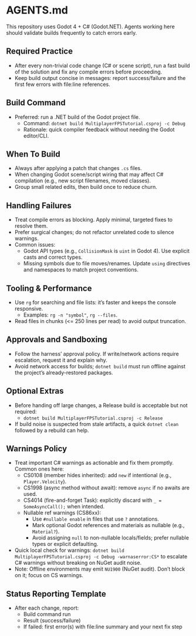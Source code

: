 # AGENTS.md

This repository uses Godot 4 + C# (Godot.NET). Agents working here should validate builds frequently to catch errors early.

## Required Practice

- After every non-trivial code change (C# or scene script), run a fast build of the solution and fix any compile errors before proceeding.
- Keep build output concise in messages: report success/failure and the first few errors with file:line references.

## Build Command

- Preferred: run a .NET build of the Godot project file.
  - Command: `dotnet build MultiplayerFPSTutorial.csproj -c Debug`
  - Rationale: quick compiler feedback without needing the Godot editor/CLI.

## When To Build

- Always after applying a patch that changes `.cs` files.
- When changing Godot scene/script wiring that may affect C# compilation (e.g., new script filenames, moved classes).
- Group small related edits, then build once to reduce churn.

## Handling Failures

- Treat compile errors as blocking. Apply minimal, targeted fixes to resolve them.
- Prefer surgical changes; do not refactor unrelated code to silence warnings.
- Common issues:
  - Godot API types (e.g., `CollisionMask` is `uint` in Godot 4). Use explicit casts and correct types.
  - Missing symbols due to file moves/renames. Update `using` directives and namespaces to match project conventions.

## Tooling & Performance

- Use `rg` for searching and file lists: it’s faster and keeps the console responsive.
  - Examples: `rg -n "symbol"`, `rg --files`.
- Read files in chunks (<= 250 lines per read) to avoid output truncation.

## Approvals and Sandboxing

- Follow the harness’ approval policy. If write/network actions require escalation, request it and explain why.
- Avoid network access for builds; `dotnet build` must run offline against the project’s already-restored packages.

## Optional Extras

- Before handing off large changes, a Release build is acceptable but not required:
  - `dotnet build MultiplayerFPSTutorial.csproj -c Release`
- If build noise is suspected from stale artifacts, a quick `dotnet clean` followed by a rebuild can help.

## Warnings Policy

- Treat important C# warnings as actionable and fix them promptly. Common ones here:
  - CS0108 (member hides inherited): add `new` if intentional (e.g., `Player.Velocity`).
  - CS1998 (async method without await): remove `async` if no awaits are used.
  - CS4014 (fire-and-forget Task): explicitly discard with `_ = SomeAsyncCall();` when intended.
  - Nullable ref warnings (CS86xx):
    - Use `#nullable enable` in files that use `?` annotations.
    - Mark optional Godot references and materials as nullable (e.g., `Material?`).
    - Avoid assigning `null` to non-nullable locals/fields; prefer nullable types or explicit defaulting.
- Quick local check for warnings: `dotnet build MultiplayerFPSTutorial.csproj -c Debug -warnaserror:CS*` to escalate C# warnings without breaking on NuGet audit noise.
- Note: Offline environments may emit `NU1900` (NuGet audit). Don’t block on it; focus on CS warnings.

## Status Reporting Template

- After each change, report:
  - Build command run
  - Result (success/failure)
  - If failed: first error(s) with file:line summary and your next fix step
